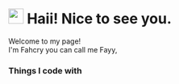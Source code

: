 <h1><img src="https://emojis.slackmojis.com/emojis/images/1531849430/4246/blob-sunglasses.gif?1531849430" width="30"/> Haii! Nice to see you.</h1>
<p>Welcome to my page! </br> I'm Fahcry you can call me Fayy,
<h3>Things I code with</h3>
<p>
